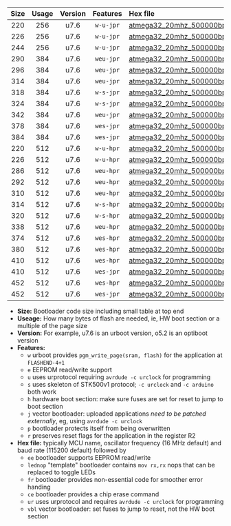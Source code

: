 |Size|Usage|Version|Features|Hex file|
|:-:|:-:|:-:|:-:|:--|
|220|256|u7.6|`w-u-jpr`|[atmega32_20mhz_500000bps_ur_vbl.hex](https://raw.githubusercontent.com/stefanrueger/urboot/main/atmega32_20mhz_500000bps_ur_vbl.hex)|
|226|256|u7.6|`w-u-jpr`|[atmega32_20mhz_500000bps_lednop_ur_vbl.hex](https://raw.githubusercontent.com/stefanrueger/urboot/main/atmega32_20mhz_500000bps_lednop_ur_vbl.hex)|
|244|256|u7.6|`w-u-jpr`|[atmega32_20mhz_500000bps_lednop_fr_ur_vbl.hex](https://raw.githubusercontent.com/stefanrueger/urboot/main/atmega32_20mhz_500000bps_lednop_fr_ur_vbl.hex)|
|290|384|u7.6|`weu-jpr`|[atmega32_20mhz_500000bps_ee_ur_vbl.hex](https://raw.githubusercontent.com/stefanrueger/urboot/main/atmega32_20mhz_500000bps_ee_ur_vbl.hex)|
|296|384|u7.6|`weu-jpr`|[atmega32_20mhz_500000bps_ee_lednop_ur_vbl.hex](https://raw.githubusercontent.com/stefanrueger/urboot/main/atmega32_20mhz_500000bps_ee_lednop_ur_vbl.hex)|
|314|384|u7.6|`weu-jpr`|[atmega32_20mhz_500000bps_ee_lednop_fr_ur_vbl.hex](https://raw.githubusercontent.com/stefanrueger/urboot/main/atmega32_20mhz_500000bps_ee_lednop_fr_ur_vbl.hex)|
|318|384|u7.6|`w-s-jpr`|[atmega32_20mhz_500000bps_vbl.hex](https://raw.githubusercontent.com/stefanrueger/urboot/main/atmega32_20mhz_500000bps_vbl.hex)|
|324|384|u7.6|`w-s-jpr`|[atmega32_20mhz_500000bps_lednop_vbl.hex](https://raw.githubusercontent.com/stefanrueger/urboot/main/atmega32_20mhz_500000bps_lednop_vbl.hex)|
|342|384|u7.6|`weu-jpr`|[atmega32_20mhz_500000bps_ee_lednop_fr_ce_ur_vbl.hex](https://raw.githubusercontent.com/stefanrueger/urboot/main/atmega32_20mhz_500000bps_ee_lednop_fr_ce_ur_vbl.hex)|
|378|384|u7.6|`wes-jpr`|[atmega32_20mhz_500000bps_ee_vbl.hex](https://raw.githubusercontent.com/stefanrueger/urboot/main/atmega32_20mhz_500000bps_ee_vbl.hex)|
|384|384|u7.6|`wes-jpr`|[atmega32_20mhz_500000bps_ee_lednop_vbl.hex](https://raw.githubusercontent.com/stefanrueger/urboot/main/atmega32_20mhz_500000bps_ee_lednop_vbl.hex)|
|220|512|u7.6|`w-u-hpr`|[atmega32_20mhz_500000bps_ur.hex](https://raw.githubusercontent.com/stefanrueger/urboot/main/atmega32_20mhz_500000bps_ur.hex)|
|226|512|u7.6|`w-u-hpr`|[atmega32_20mhz_500000bps_lednop_ur.hex](https://raw.githubusercontent.com/stefanrueger/urboot/main/atmega32_20mhz_500000bps_lednop_ur.hex)|
|286|512|u7.6|`weu-hpr`|[atmega32_20mhz_500000bps_ee_ur.hex](https://raw.githubusercontent.com/stefanrueger/urboot/main/atmega32_20mhz_500000bps_ee_ur.hex)|
|292|512|u7.6|`weu-hpr`|[atmega32_20mhz_500000bps_ee_lednop_ur.hex](https://raw.githubusercontent.com/stefanrueger/urboot/main/atmega32_20mhz_500000bps_ee_lednop_ur.hex)|
|310|512|u7.6|`weu-hpr`|[atmega32_20mhz_500000bps_ee_lednop_fr_ur.hex](https://raw.githubusercontent.com/stefanrueger/urboot/main/atmega32_20mhz_500000bps_ee_lednop_fr_ur.hex)|
|314|512|u7.6|`w-s-hpr`|[atmega32_20mhz_500000bps.hex](https://raw.githubusercontent.com/stefanrueger/urboot/main/atmega32_20mhz_500000bps.hex)|
|320|512|u7.6|`w-s-hpr`|[atmega32_20mhz_500000bps_lednop.hex](https://raw.githubusercontent.com/stefanrueger/urboot/main/atmega32_20mhz_500000bps_lednop.hex)|
|338|512|u7.6|`weu-hpr`|[atmega32_20mhz_500000bps_ee_lednop_fr_ce_ur.hex](https://raw.githubusercontent.com/stefanrueger/urboot/main/atmega32_20mhz_500000bps_ee_lednop_fr_ce_ur.hex)|
|374|512|u7.6|`wes-hpr`|[atmega32_20mhz_500000bps_ee.hex](https://raw.githubusercontent.com/stefanrueger/urboot/main/atmega32_20mhz_500000bps_ee.hex)|
|380|512|u7.6|`wes-hpr`|[atmega32_20mhz_500000bps_ee_lednop.hex](https://raw.githubusercontent.com/stefanrueger/urboot/main/atmega32_20mhz_500000bps_ee_lednop.hex)|
|410|512|u7.6|`wes-hpr`|[atmega32_20mhz_500000bps_ee_lednop_fr.hex](https://raw.githubusercontent.com/stefanrueger/urboot/main/atmega32_20mhz_500000bps_ee_lednop_fr.hex)|
|410|512|u7.6|`wes-jpr`|[atmega32_20mhz_500000bps_ee_lednop_fr_vbl.hex](https://raw.githubusercontent.com/stefanrueger/urboot/main/atmega32_20mhz_500000bps_ee_lednop_fr_vbl.hex)|
|452|512|u7.6|`wes-hpr`|[atmega32_20mhz_500000bps_ee_lednop_fr_ce.hex](https://raw.githubusercontent.com/stefanrueger/urboot/main/atmega32_20mhz_500000bps_ee_lednop_fr_ce.hex)|
|452|512|u7.6|`wes-jpr`|[atmega32_20mhz_500000bps_ee_lednop_fr_ce_vbl.hex](https://raw.githubusercontent.com/stefanrueger/urboot/main/atmega32_20mhz_500000bps_ee_lednop_fr_ce_vbl.hex)|

- **Size:** Bootloader code size including small table at top end
- **Useage:** How many bytes of flash are needed, ie, HW boot section or a multiple of the page size
- **Version:** For example, u7.6 is an urboot version, o5.2 is an optiboot version
- **Features:**
  + `w` urboot provides `pgm_write_page(sram, flash)` for the application at `FLASHEND-4+1`
  + `e` EEPROM read/write support
  + `u` uses urprotocol requiring `avrdude -c urclock` for programming
  + `s` uses skeleton of STK500v1 protocol; `-c urclock` and `-c arduino` both work
  + `h` hardware boot section: make sure fuses are set for reset to jump to boot section
  + `j` vector bootloader: uploaded applications *need to be patched externally*, eg, using `avrdude -c urclock`
  + `p` bootloader protects itself from being overwritten
  + `r` preserves reset flags for the application in the register R2
- **Hex file:** typically MCU name, oscillator frequency (16 MHz default) and baud rate (115200 default) followed by
  + `ee` bootloader supports EEPROM read/write
  + `lednop` "template" bootloader contains `mov rx,rx` nops that can be replaced to toggle LEDs
  + `fr` bootloader provides non-essential code for smoother error handing
  + `ce` bootloader provides a chip erase command
  + `ur` uses urprotocol and requires `avrdude -c urclock` for programming
  + `vbl` vector bootloader: set fuses to jump to reset, not the HW boot section
